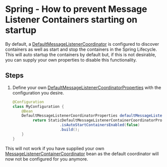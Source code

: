 # Spring - How to prevent Message Listener Containers starting on startup

By default, a [DefaultMessageListenerCoordinator](../../../spring/spring-core/src/main/java/com/jashmore/sqs/spring/container/DefaultMessageListenerContainerCoordinator.java)
is configured to discover containers as well as start and stop the containers in the Spring Lifecycle. This will auto startup the containers by default but,
if this is not desirable, you can supply your own properties to disable this functionality.

## Steps

1. Define your own
[DefaultMessageListenerCoordinatorProperties](../../../spring/spring-core/src/main/java/com/jashmore/sqs/spring/container/DefaultMessageListenerContainerCoordinatorProperties.java)
with the configuration you desire.

    ```java
    @Configuration
    class MyConfiguration {
        @Bean
        DefaultMessageListenerCoordinatorProperties defaultMessageListenerCoordinatorProperties() {
             return StaticDefaultMessageListenerContainerCoordinatorProperties.builder()
                         .isAutoStartContainersEnabled(false)
                         .build();
        }
    }
    ```

This will not work if you have supplied your
own [MessageListenerContainerCoordinator](../../../spring/spring-api/src/main/java/com/jashmore/sqs/spring/container/MessageListenerContainerCoordinator.java)
bean as the default coordinator will now not be configured for you anymore.
